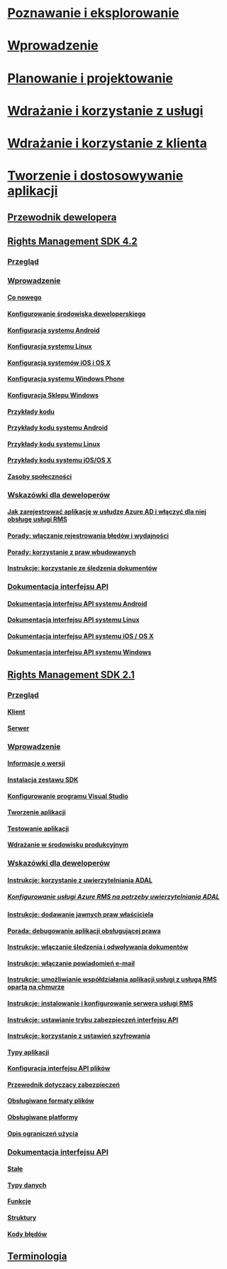 # [Poznawanie i eksplorowanie](/information-protection/understand-explore/what-is-information-protection)
# [Wprowadzenie](/information-protection/get-started/requirements-azure-rms)
# [Planowanie i projektowanie](/information-protection/plan-design/deployment-roadmap)
# [Wdrażanie i korzystanie z usługi](/information-protection/deploy-use/activate-service)
# [Wdrażanie i korzystanie z klienta](/information-protection/rms-client/use-client)
# [Tworzenie i dostosowywanie aplikacji](developers-guide.md)
## [Przewodnik dewelopera](developers-guide.md)
## [Rights Management SDK 4.2](active-directory-rights-management-services-multi-platform-thin-client-sdk-portal.md)
### [Przegląd](overview.md)
### [Wprowadzenie](get-started.md)
#### [Co nowego](release-notes.md)
#### [Konfigurowanie środowiska deweloperskiego](setup-Developer-environment.md)
#### [Konfiguracja systemu Android](android-sdk.md)
#### [Konfiguracja systemu Linux](linux-setup.md)
#### [Konfiguracja systemów iOS i OS X](ios-sdk.md)
#### [Konfiguracja systemu Windows Phone](windows-phone-apps.md)
#### [Konfiguracja Sklepu Windows](winrt-sdk.md)
#### [Przykłady kodu](code-examples.md)
#### [Przykłady kodu systemu Android](android-code.md)
#### [Przykłady kodu systemu Linux](linux-c-code-examples.md)
#### [Przykłady kodu systemu iOS/OS X](ios-os-x-code-examples.md)
#### [Zasoby społeczności](community-resources.md)
### [Wskazówki dla deweloperów](core-concepts.md)
#### [Jak zarejestrować aplikację w usłudze Azure AD i włączyć dla niej obsługę usługi RMS](authentication-integration.md)
#### [Porady: włączanie rejestrowania błędów i wydajności](enabling-logging.md)
#### [Porady: korzystanie z praw wbudowanych](built-in-rights-usage-restriction-reference.md)
#### [Instrukcje: korzystanie ze śledzenia dokumentów](how-to-use-document-tracking.md)
### [Dokumentacja interfejsu API](api-reference-4-2.md)
#### [Dokumentacja interfejsu API systemu Android](https://msdn.microsoft.com/library/dn758245.aspx)
#### [Dokumentacja interfejsu API systemu Linux](linux-c-api-reference.md)
#### [Dokumentacja interfejsu API systemu iOS / OS X](https://msdn.microsoft.com/library/dn758306.aspx)
#### [Dokumentacja interfejsu API systemu Windows](https://msdn.microsoft.com/library/dn891914.aspx)
## [Rights Management SDK 2.1](microsoft-information-protection-and-control-client-portal.md)
### [Przegląd](ad-rms-overview.md)
#### [Klient](ad-rms-client.md)
#### [Serwer](ad-rms-server.md)
### [Wprowadzenie](getting-started-with-ad-rms-2-0.md)
#### [Informacje o wersji](release-notes-rtm.md)
#### [Instalacja zestawu SDK](install-the-rms-sdk.md)
#### [Konfigurowanie programu Visual Studio](how-to-configure-a-visual-studio-project-to-use-the-ad-rms-sdk-2-0.md)
#### [Tworzenie aplikacji](developing-your-application.md)
#### [Testowanie aplikacji](how-to-set-up-your-test-environment.md)
#### [Wdrażanie w środowisku produkcyjnym](deploying-your-application.md)
### [Wskazówki dla deweloperów](Developer-notes.md)
#### [Instrukcje: korzystanie z uwierzytelniania ADAL](how-to-use-adal-authentication.md)
##### [Konfigurowanie usługi Azure RMS na potrzeby uwierzytelniania ADAL](adal-auth.md)
#### [Instrukcje: dodawanie jawnych praw właściciela](add-explicit-owner-rights.md)
#### [Porada: debugowanie aplikacji obsługującej prawa](debugging-applications-that-use-ad-rms.md)
#### [Instrukcje: włączanie śledzenia i odwoływania dokumentów](tracking-content.md)
#### [Instrukcje: włączanie powiadomień e-mail](how-to-enable-email-notification.md)
#### [Instrukcje: umożliwianie współdziałania aplikacji usługi z usługą RMS opartą na chmurze](how-to-use-file-api-with-aadrm-cloud.md)
#### [Instrukcje: instalowanie i konfigurowanie serwera usługi RMS](how-to-install-and-configure-an-rms-server.md)
#### [Instrukcje: ustawianie trybu zabezpieczeń interfejsu API](setting-the-api-security-mode-api-mode.md)
#### [Instrukcje: korzystanie z ustawień szyfrowania](working-with-encryption.md)
#### [Typy aplikacji](application-types.md)
#### [Konfiguracja interfejsu API plików](file-api-configuration.md)
#### [Przewodnik dotyczący zabezpieczeń](security-guidelines.md)
#### [Obsługiwane formaty plików](supported-file-formats.md)
#### [Obsługiwane platformy](supported-platforms.md)
#### [Opis ograniczeń użycia](understanding-usage-restrictions.md)
### [Dokumentacja interfejsu API](api-reference-2-1.md)
#### [Stałe](https://msdn.microsoft.com/library/hh535291.aspx)
#### [Typy danych](https://msdn.microsoft.com/library/hh535288.aspx)
#### [Funkcje](https://msdn.microsoft.com/library/hh535289.aspx)
#### [Struktury](https://msdn.microsoft.com/library/hh535294.aspx)
#### [Kody błędów](https://msdn.microsoft.com/library/hh535248.aspx)
## [Terminologia](terms.md) 


<!--HONumber=Jan17_HO4-->


